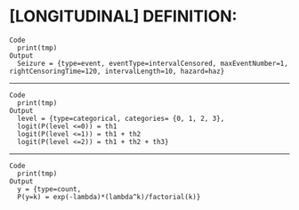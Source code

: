 # [LONGITUDINAL] DEFINITION:

    Code
      print(tmp)
    Output
      Seizure = {type=event, eventType=intervalCensored, maxEventNumber=1, rightCensoringTime=120, intervalLength=10, hazard=haz}

---

    Code
      print(tmp)
    Output
      level = {type=categorical, categories= {0, 1, 2, 3},
      logit(P(level <=0)) = th1
      logit(P(level <=1)) = th1 + th2
      logit(P(level <=2)) = th1 + th2 + th3}

---

    Code
      print(tmp)
    Output
      y = {type=count,
      P(y=k) = exp(-lambda)*(lambda^k)/factorial(k)}

